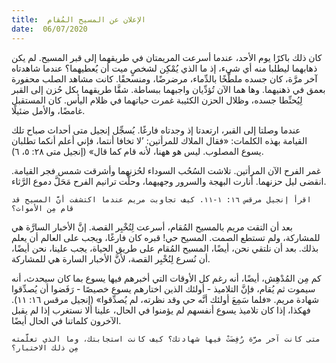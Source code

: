 ```yaml
---
title:  الإعلان عن المسيح المُقام
date:  06/07/2020
---
```


كان ذلك باكرًا يوم الأحد، عندما أسرعت المريمتان في طريقهما إلى قبر المسيح. لم يكن ذهابهما ليطلبا منه أي شيء، إذ ما الذي يُمْكِن لشخصٍ ميت أن يُعطيهما؟ عندما شاهدتاه آخر مرَّة، كان جسده ملطَّخًا بالدِّماء، مرضرضًا، ومنسحقًا. كانت مشاهد الصلب محفورة بعمق في ذهنيهما. وها هما الآن تُؤدِّيان واجبهما ببساطة. شقَّا طريقهما بكل حُزن إلى القبر لِيُحنِّطا جسده، وظلال الحزن الكئيبة غمرت حياتهما في ظلام اليأس. كان المستقبل غامضًا، والأمل ضئيلًا.

عندما وصلتا إلى القبر، ارتعدتا إذ وجدتاه فارغًا. يُسجِّل إنجيل متى أحداث صباح تلك القيامة بهذه الكلمات: «فقال الملاك للمرأتين: ’لا تخافا أنتما، فإني أعلم أنكما تطلبان يسوع المصلوب. ليس هو ههنا، لأنه قام كما قال» (إنجيل متى ٢٨: ٥، ٦).

غمر الفرح الآن المرأتين. تلاشت السُحُب السوداء لحُزنهما وأشرقت شمس فجر القيامة. انقضى ليل حزنهما. أنارت البهجة والسرور وجهيهما، وحلَّت ترانيم الفرح مَحَلَّ دموع الرَّثاء.

`اقرأ إنجيل مرقس ١٦: ١-١١. كيف تجاوبت مريم عندما اكتشفت أنَّ المسيح قد قام مِن الأموات؟`

بعد أن التقت مريم بالمسيح المُقام، أسرعت لِتُخْبِر القصة. إنَّ الأخبار السارَّة هي للمشاركة، ولم تستطع الصمت. المسيح حي! قبره كان فارغًا، ويجب على العالم أن يعلم بذلك. بعد أن نلتقي نحن، أيضًا، المسيح المُقام على طريق الحياة، يجب علينا، نحن أيضًا، أن نُسرع لِنُخْبِر القصة، لأنَّ الأخبار السارة هي للمشاركة.

كم مِن المُدْهِش، أيضًا، أنه رغم كل الأوقات التي أخبرهم فيها يسوع بما كان سيحدث، أنه سيموت ثم يُقام، فإنَّ التلاميذ - أولئك الذين اختارهم يسوع خصيصًا - رَفَضوا أن يُصدِّقوا شهادة مريم. «فلما سَمِعَ أولئك أنَّه حي وقد نظرته، لم يُصدِّقوا» (إنجيل مرقس ١٦: ١١). فهكذا، إذا كان تلاميذ يسوع أنفسهم لم يؤمنوا في الحال، علينا ألا نستغرب إذا لم يقبل الآخرون كلماتنا في الحال أيضًا.

`متى كانت آخر مرَّة رُفِضَتْ فيها شهادتك؟ كيف كانت استجابتك، وما الذي تعلَّمته مِن ذلك الاختبار؟`